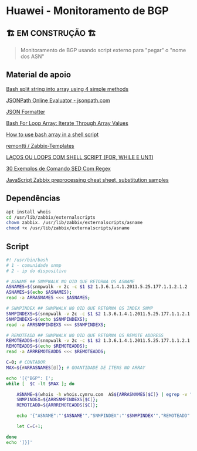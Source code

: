 # Huawei - Monitoramento de BGP

## 🏗️ EM CONSTRUÇÃO 🏗️

> Monitoramento de BGP usando script externo para "pegar" o "nome dos ASN"

## Material de apoio

[Bash split string into array using 4 simple methods
](https://www.golinuxcloud.com/bash-split-string-into-array-linux/)

[JSONPath Online Evaluator - jsonpath.com
](http://jsonpath.com/)

[JSON Formatter](https://jsonformatter.curiousconcept.com/)

[Bash For Loop Array: Iterate Through Array Values](https://www.cyberciti.biz/faq/bash-for-loop-array/)

[How to use bash array in a shell script](https://linuxconfig.org/how-to-use-arrays-in-bash-script)

[remontti / Zabbix-Templates](https://github.com/remontti/Zabbix-Templates/tree/main/Huawei/BGP)

[LAÇOS OU LOOPS COM SHELL SCRIPT (FOR, WHILE E UNTI](https://www.livrosdelinux.com.br/lacos-ou-loops-for-while-e-until/)

[30 Exemplos de Comando SED Com Regex](https://terminalroot.com.br/2015/07/30-exemplos-do-comando-sed-com-regex.html)

[JavaScript Zabbix preprocessing cheat sheet, substitution samples](https://catonrug.blogspot.com/2019/05/javascript-zabbix-preprocessing-cheat-sheet.html)

## Dependências

```sh
apt install whois
cd /usr/lib/zabbix/externalscripts
chown zabbix. /usr/lib/zabbix/externalscripts/asname
chmod +x /usr/lib/zabbix/externalscripts/asname
```

## Script

```sh
#! /usr/bin/bash
# 1 - comunidade snmp
# 2 - ip do dispositivo

# ASNAME ## SNMPWALK NO OID QUE RETORNA OS ASNAME
ASNAMES=$(snmpwalk -v 2c -c $1 $2 1.3.6.1.4.1.2011.5.25.177.1.1.2.1.2  | sed 's/.*: //');
ASNAMES=$(echo $ASNAMES);
read -a ARRASNAMES <<< $ASNAMES;

# SNMPINDEX ## SNMPWALK NO OID QUE RETORNA OS INDEX SNMP
SNMPINDEXS=$(snmpwalk -v 2c -c $1 $2 1.3.6.1.4.1.2011.5.25.177.1.1.2.1.2 | sed 's/ = .*//'  | sed 's/iso.3.6.1.4.1.2011.5.25.177.1.1.2.1.2.//');
SNMPINDEXS=$(echo $SNMPINDEXS);
read -a ARRSNMPINDEXS <<< $SNMPINDEXS;

# REMOTEADD ## SNMPWALK NO OID QUE RETORNA OS REMOTE ADDRESS
REMOTEADDS=$(snmpwalk -v 2c -c $1 $2 1.3.6.1.4.1.2011.5.25.177.1.1.2.1.4 | sed 's/.*: //' | sed 's/"//' | sed 's/"//');
REMOTEADDS=$(echo $REMOTEADDS);
read -a ARRREMOTEADDS <<< $REMOTEADDS;

C=0; # CONTADOR
MAX=${#ARRASNAMES[@]}; # QUANTIDADE DE ITENS NO ARRAY

echo '[{"BGP": [';
while [  $C -lt $MAX ]; do

    ASNAME=$(whois -h whois.cymru.com  AS${ARRASNAMES[$C]} | egrep -v "AS Name");
    SNMPINDEX=${ARRSNMPINDEXS[$C]};
    REMOTEADD=${ARRREMOTEADDS[$C]};

    echo '{"ASNAME":"'$ASNAME'","SNMPINDEX":"'$SNMPINDEX'","REMOTEADD":"'$REMOTEADD'"},'

    let C=C+1;

done
echo ']}]'
```
